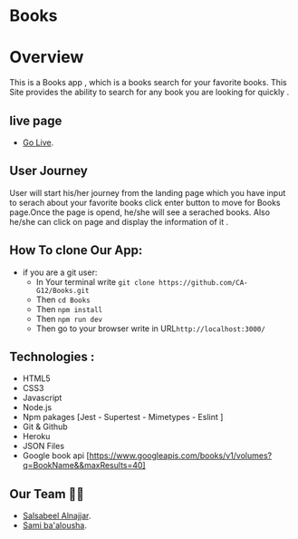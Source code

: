 # Books
# Overview 
This is a Books app  , which is a books search for your favorite books.
This Site provides the ability to search for any book you are looking for quickly .

## live page
- [Go Live](). 

## User Journey
User will start his/her journey from the landing page  which you have input to serach about your favorite books
click enter button to move for Books page.Once the page is opend, he/she will see a serached books.
Also he/she can click on page and display the information of it .


## How To clone Our App: 
- if you are a git user:
    - In Your terminal write `git clone https://github.com/CA-G12/Books.git`
    - Then `cd Books`
    - Then `npm install`
    - Then `npm run dev`
    - Then go to your browser write in URL`http://localhost:3000/`

## Technologies : 
- HTML5
- CSS3
- Javascript
- Node.js
- Npm pakages [Jest - Supertest - Mimetypes - Eslint ] 
- Git & Github
- Heroku
- JSON Files
- Google book api [https://www.googleapis.com/books/v1/volumes?q=BookName&&maxResults=40]


## Our Team 👩‍💻
- [Salsabeel Alnajjar](https://github.com/salsabeelomar).
- [Sami ba'alousha](https://github.com/sam96B).